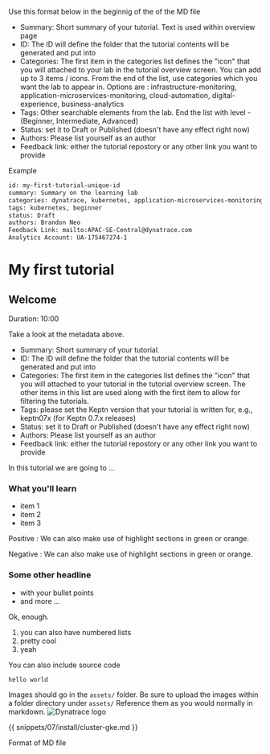 Use this format below in the beginnig of the of the MD file

- Summary: Short summary of your tutorial. Text is used within overview page
- ID: The ID will define the folder that the tutorial contents will be generated and put into
- Categories: The first item in the categories list defines the "icon" that you will attached to your lab in the tutorial overview screen. You can add up to 3 items / icons. From the end of the list, use categories which you want the lab to appear in. Options are : infrastructure-monitoring, application-microservices-monitoring, cloud-automation, digital-experience, business-analytics
- Tags: Other searchable elements from the lab. End the list with level - (Beginner, Intermediate, Advanced)
- Status: set it to Draft or Published (doesn't have any effect right now)
- Authors: Please list yourself as an author
- Feedback link: either the tutorial repostory or any other link you want to provide 

Example

``` bash
id: my-first-tutorial-unique-id     
summary: Summary on the learning lab
categories: dynatrace, kubernetes, application-microservices-monitoring  
tags: kubernetes, beginner 
status: Draft 
authors: Brandon Neo 
Feedback Link: mailto:APAC-SE-Central@dynatrace.com 
Analytics Account: UA-175467274-1

```

<!-- name of your lab -->
# My first tutorial

<!-- heading starting with ## will create a new section. Also include the estimated duration for this section to provide some guidance for the user -->
## Welcome
Duration: 10:00

Take a look at the metadata above.
- Summary: Short summary of your tutorial.
- ID: The ID will define the folder that the tutorial contents will be generated and put into
- Categories: The first item in the categories list defines the "icon" that you will attached to your tutorial in the tutorial overview screen. The other items in this list are used along with the first item to allow for filtering the tutorials.
- Tags: please set the Keptn version that your tutorial is written for, e.g., keptn07x (for Keptn 0.7.x releases)
- Status: set it to Draft or Published (doesn't have any effect right now)
- Authors: Please list yourself as an author
- Feedback link: either the tutorial repostory or any other link you want to provide 

In this tutorial we are going to ...

<!-- subheadline -->
### What you'll learn

- item 1
- item 2
- item 3

Positive
: We can also make use of highlight sections in green or orange.

Negative
: We can also make use of highlight sections in green or orange.

### Some other headline

- with your bullet points
- and more ...

Ok, enough.

1. you can also have numbered lists
1. pretty cool
1. yeah

You can also include source code

```
hello world
```

Images should go in the `assets/` folder.
Be sure to upload the images within a folder directory under `assets/`
Reference them as you would normally in markdown.
![Dynatrace logo](assets/keptn-logo.png)


<!-- include snippets here -->
{{ snippets/07/install/cluster-gke.md }}


Format of MD file

